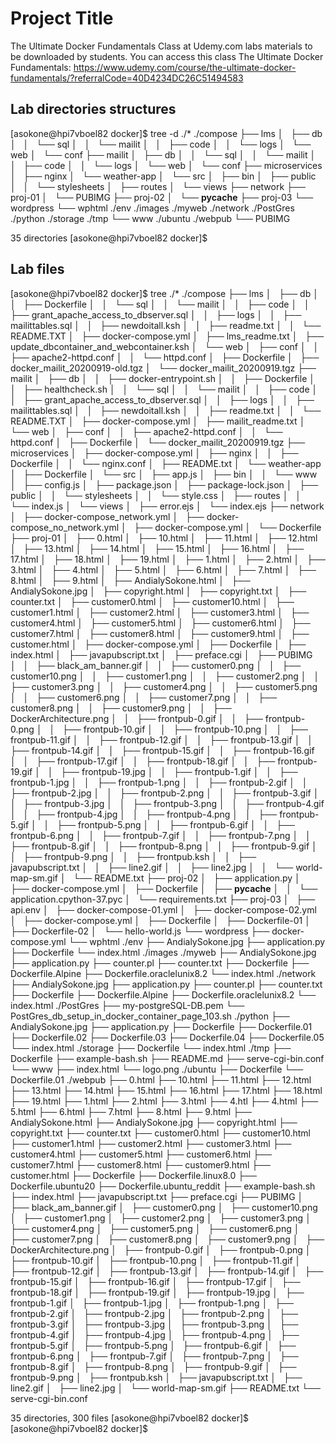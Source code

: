 
# Project Title

The Ultimate Docker Fundamentals Class at Udemy.com labs materials to be downloaded by students. You can access this class The Ultimate Docker Fundamentals: https://www.udemy.com/course/the-ultimate-docker-fundamentals/?referralCode=40D4234DC26C51494583



## Lab directories structures

[asokone@hpi7vboel82 docker]$ tree -d ./*
./compose
├── lms
│   ├── db
│   │   └── sql
│   │       └── mailit
│   │           ├── code
│   │           └── logs
│   └── web
│       └── conf
├── mailit
│   ├── db
│   │   └── sql
│   │       └── mailit
│   │           ├── code
│   │           └── logs
│   └── web
│       └── conf
├── microservices
│   ├── nginx
│   └── weather-app
│       └── src
│           ├── bin
│           ├── public
│           │   └── stylesheets
│           ├── routes
│           └── views
├── network
├── proj-01
│   └── PUBIMG
├── proj-02
│   └── __pycache__
├── proj-03
└── wordpress
    └── wphtml
./env
./images
./myweb
./network
./PostGres
./python
./storage
./tmp
└── www
./ubuntu
./webpub
└── PUBIMG

35 directories
[asokone@hpi7vboel82 docker]$

## Lab files

[asokone@hpi7vboel82 docker]$ tree ./*
./compose
├── lms
│   ├── db
│   │   ├── Dockerfile
│   │   └── sql
│   │       └── mailit
│   │           ├── code
│   │           ├── grant_apache_access_to_dbserver.sql
│   │           ├── logs
│   │           ├── mailittables.sql
│   │           ├── newdoitall.ksh
│   │           ├── readme.txt
│   │           └── README.TXT
│   ├── docker-compose.yml
│   ├── lms_readme.txt
│   ├── update_dbcontainer_and_webcontainer.ksh
│   └── web
│       ├── conf
│       │   ├── apache2-httpd.conf
│       │   └── httpd.conf
│       ├── Dockerfile
│       ├── docker_mailit_20200919-old.tgz
│       └── docker_mailit_20200919.tgz
├── mailit
│   ├── db
│   │   ├── docker-entrypoint.sh
│   │   ├── Dockerfile
│   │   ├── healthcheck.sh
│   │   └── sql
│   │       └── mailit
│   │           ├── code
│   │           ├── grant_apache_access_to_dbserver.sql
│   │           ├── logs
│   │           ├── mailittables.sql
│   │           ├── newdoitall.ksh
│   │           ├── readme.txt
│   │           └── README.TXT
│   ├── docker-compose.yml
│   ├── mailit_readme.txt
│   └── web
│       ├── conf
│       │   ├── apache2-httpd.conf
│       │   └── httpd.conf
│       ├── Dockerfile
│       └── docker_mailit_20200919.tgz
├── microservices
│   ├── docker-compose.yml
│   ├── nginx
│   │   ├── Dockerfile
│   │   └── nginx.conf
│   ├── README.txt
│   └── weather-app
│       ├── Dockerfile
│       └── src
│           ├── app.js
│           ├── bin
│           │   └── www
│           ├── config.js
│           ├── package.json
│           ├── package-lock.json
│           ├── public
│           │   └── stylesheets
│           │       └── style.css
│           ├── routes
│           │   └── index.js
│           └── views
│               ├── error.ejs
│               └── index.ejs
├── network
│   ├── docker-compose_network.yml
│   ├── docker-compose_no_network.yml
│   ├── docker-compose.yml
│   └── Dockerfile
├── proj-01
│   ├── 0.html
│   ├── 10.html
│   ├── 11.html
│   ├── 12.html
│   ├── 13.html
│   ├── 14.html
│   ├── 15.html
│   ├── 16.html
│   ├── 17.html
│   ├── 18.html
│   ├── 19.html
│   ├── 1.html
│   ├── 2.html
│   ├── 3.html
│   ├── 4.html
│   ├── 5.html
│   ├── 6.html
│   ├── 7.html
│   ├── 8.html
│   ├── 9.html
│   ├── AndialySokone.html
│   ├── AndialySokone.jpg
│   ├── copyright.html
│   ├── copyright.txt
│   ├── counter.txt
│   ├── customer0.html
│   ├── customer10.html
│   ├── customer1.html
│   ├── customer2.html
│   ├── customer3.html
│   ├── customer4.html
│   ├── customer5.html
│   ├── customer6.html
│   ├── customer7.html
│   ├── customer8.html
│   ├── customer9.html
│   ├── customer.html
│   ├── docker-compose.yml
│   ├── Dockerfile
│   ├── index.html
│   ├── javapubscript.txt
│   ├── preface.cgi
│   ├── PUBIMG
│   │   ├── black_am_banner.gif
│   │   ├── customer0.png
│   │   ├── customer10.png
│   │   ├── customer1.png
│   │   ├── customer2.png
│   │   ├── customer3.png
│   │   ├── customer4.png
│   │   ├── customer5.png
│   │   ├── customer6.png
│   │   ├── customer7.png
│   │   ├── customer8.png
│   │   ├── customer9.png
│   │   ├── DockerArchitecture.png
│   │   ├── frontpub-0.gif
│   │   ├── frontpub-0.png
│   │   ├── frontpub-10.gif
│   │   ├── frontpub-10.png
│   │   ├── frontpub-11.gif
│   │   ├── frontpub-12.gif
│   │   ├── frontpub-13.gif
│   │   ├── frontpub-14.gif
│   │   ├── frontpub-15.gif
│   │   ├── frontpub-16.gif
│   │   ├── frontpub-17.gif
│   │   ├── frontpub-18.gif
│   │   ├── frontpub-19.gif
│   │   ├── frontpub-19.jpg
│   │   ├── frontpub-1.gif
│   │   ├── frontpub-1.jpg
│   │   ├── frontpub-1.png
│   │   ├── frontpub-2.gif
│   │   ├── frontpub-2.jpg
│   │   ├── frontpub-2.png
│   │   ├── frontpub-3.gif
│   │   ├── frontpub-3.jpg
│   │   ├── frontpub-3.png
│   │   ├── frontpub-4.gif
│   │   ├── frontpub-4.jpg
│   │   ├── frontpub-4.png
│   │   ├── frontpub-5.gif
│   │   ├── frontpub-5.png
│   │   ├── frontpub-6.gif
│   │   ├── frontpub-6.png
│   │   ├── frontpub-7.gif
│   │   ├── frontpub-7.png
│   │   ├── frontpub-8.gif
│   │   ├── frontpub-8.png
│   │   ├── frontpub-9.gif
│   │   ├── frontpub-9.png
│   │   ├── frontpub.ksh
│   │   ├── javapubscript.txt
│   │   ├── line2.gif
│   │   ├── line2.jpg
│   │   └── world-map-sm.gif
│   └── README.txt
├── proj-02
│   ├── application.py
│   ├── docker-compose.yml
│   ├── Dockerfile
│   ├── __pycache__
│   │   └── application.cpython-37.pyc
│   └── requirements.txt
├── proj-03
│   ├── api.env
│   ├── docker-compose-01.yml
│   ├── docker-compose-02.yml
│   ├── docker-compose.yml
│   ├── Dockerfile
│   ├── Dockerfile-01
│   ├── Dockerfile-02
│   └── hello-world.js
└── wordpress
    ├── docker-compose.yml
    └── wphtml
./env
├── AndialySokone.jpg
├── application.py
├── Dockerfile
└── index.html
./images
./myweb
├── AndialySokone.jpg
├── application.py
├── counter.pl
├── counter.txt
├── Dockerfile
├── Dockerfile.Alpine
├── Dockerfile.oraclelunix8.2
└── index.html
./network
├── AndialySokone.jpg
├── application.py
├── counter.pl
├── counter.txt
├── Dockerfile
├── Dockerfile.Alpine
├── Dockerfile.oraclelunix8.2
└── index.html
./PostGres
├── my-postgreSQL-DB.pem
└── PostGres_db_setup_in_docker_container_page_103.sh
./python
├── AndialySokone.jpg
├── application.py
├── Dockerfile
├── Dockerfile.01
├── Dockerfile.02
├── Dockerfile.03
├── Dockerfile.04
├── Dockerfile.05
└── index.html
./storage
├── Dockerfile
└── index.html
./tmp
├── Dockerfile
├── example-bash.sh
├── README.md
├── serve-cgi-bin.conf
└── www
    ├── index.html
    └── logo.png
./ubuntu
├── Dockerfile
└── Dockerfile.01
./webpub
├── 0.html
├── 10.html
├── 11.html
├── 12.html
├── 13.html
├── 14.html
├── 15.html
├── 16.html
├── 17.html
├── 18.html
├── 19.html
├── 1.html
├── 2.html
├── 3.html
├── 4.htl
├── 4.html
├── 5.html
├── 6.html
├── 7.html
├── 8.html
├── 9.html
├── AndialySokone.html
├── AndialySokone.jpg
├── copyright.html
├── copyright.txt
├── counter.txt
├── customer0.html
├── customer10.html
├── customer1.html
├── customer2.html
├── customer3.html
├── customer4.html
├── customer5.html
├── customer6.html
├── customer7.html
├── customer8.html
├── customer9.html
├── customer.html
├── Dockerfile
├── Dockerfile.linux8.0
├── Dockerfile.ubuntu20
├── Dockerfile.ubuntu_reddit
├── example-bash.sh
├── index.html
├── javapubscript.txt
├── preface.cgi
├── PUBIMG
│   ├── black_am_banner.gif
│   ├── customer0.png
│   ├── customer10.png
│   ├── customer1.png
│   ├── customer2.png
│   ├── customer3.png
│   ├── customer4.png
│   ├── customer5.png
│   ├── customer6.png
│   ├── customer7.png
│   ├── customer8.png
│   ├── customer9.png
│   ├── DockerArchitecture.png
│   ├── frontpub-0.gif
│   ├── frontpub-0.png
│   ├── frontpub-10.gif
│   ├── frontpub-10.png
│   ├── frontpub-11.gif
│   ├── frontpub-12.gif
│   ├── frontpub-13.gif
│   ├── frontpub-14.gif
│   ├── frontpub-15.gif
│   ├── frontpub-16.gif
│   ├── frontpub-17.gif
│   ├── frontpub-18.gif
│   ├── frontpub-19.gif
│   ├── frontpub-19.jpg
│   ├── frontpub-1.gif
│   ├── frontpub-1.jpg
│   ├── frontpub-1.png
│   ├── frontpub-2.gif
│   ├── frontpub-2.jpg
│   ├── frontpub-2.png
│   ├── frontpub-3.gif
│   ├── frontpub-3.jpg
│   ├── frontpub-3.png
│   ├── frontpub-4.gif
│   ├── frontpub-4.jpg
│   ├── frontpub-4.png
│   ├── frontpub-5.gif
│   ├── frontpub-5.png
│   ├── frontpub-6.gif
│   ├── frontpub-6.png
│   ├── frontpub-7.gif
│   ├── frontpub-7.png
│   ├── frontpub-8.gif
│   ├── frontpub-8.png
│   ├── frontpub-9.gif
│   ├── frontpub-9.png
│   ├── frontpub.ksh
│   ├── javapubscript.txt
│   ├── line2.gif
│   ├── line2.jpg
│   └── world-map-sm.gif
├── README.txt
└── serve-cgi-bin.conf

35 directories, 300 files
[asokone@hpi7vboel82 docker]$
[asokone@hpi7vboel82 docker]$
